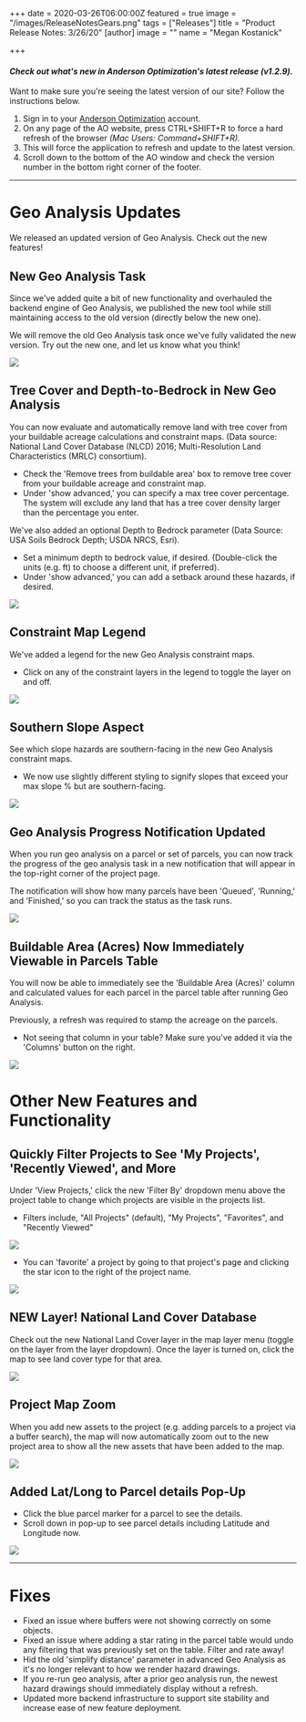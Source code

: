 +++
date = 2020-03-26T06:00:00Z
featured = true
image = "/images/ReleaseNotesGears.png"
tags = ["Releases"]
title = "Product Release Notes: 3/26/20"
[author]
image = ""
name = "Megan Kostanick"

+++
#### _Check out what's new in Anderson Optimization's latest release (v1.2.9)._

Want to make sure you're seeing the latest version of our site? Follow the instructions below.

1. Sign in to your [Anderson Optimization](https://energy-opt.auth0.com/login?state=g6Fo2SBzNTN6Sm1hM2tnUk11cXpmUG9NNERkMHd4N1lObmlyeKN0aWTZIFdaVjNDdHFSR2lGSTV6Uk9DY3BTcmlUODFJQTlaMlIyo2NpZNkgdDVqOElEcG9scERBOHY5Vm1DQUd4dWpiakwwN29OWUg&client=t5j8IDpolpDA8v9VmCAGxujbjL07oNYH&protocol=oauth2&response_type=token%20id_token&redirect_uri=https%3A%2F%2Fandersonopt.com%2Fauth%2Fcallback&audience=https%3A%2F%2Fenergy-opt.auth0.com%2Fuserinfo&nonce=mSRK_Q3Uw7s\~HbtnLshx8fxuUX1l7H73&scope=openid%20profile%20email&auth0Client=eyJuYW1lIjoiYW5ndWxhci1hdXRoMCIsInZlcnNpb24iOiIzLjAuNCIsImVudiI6eyJhdXRoMC1qcyI6IjkuMTAuNCIsImF1dGgwLmpzIjoiOS4xMC40In19 "login") account.
2. On any page of the AO website, press CTRL+SHIFT+R to force a hard refresh of the browser _(Mac Users: Command+SHIFT+R)._
3. This will force the application to refresh and update to the latest version.
4. Scroll down to the bottom of the AO window and check the version number in the bottom right corner of the footer.

***

# **Geo Analysis Updates**

We released an updated version of Geo Analysis. Check out the new features!

## New Geo Analysis Task

Since we've added quite a bit of new functionality and overhauled the backend engine of Geo Analysis, we published the new tool while still maintaining access to the old version (directly below the new one).

We will remove the old Geo Analysis task once we've fully validated the new version. Try out the new one, and let us know what you think!

![](/images/NewGeoAnalysis.png)

## Tree Cover and Depth-to-Bedrock in New Geo Analysis

You can now evaluate and automatically remove land with tree cover from your buildable acreage calculations and constraint maps. (Data source: National Land Cover Database (NLCD) 2016; Multi-Resolution Land Characteristics (MRLC) consortium).

* Check the 'Remove trees from buildable area' box to remove tree cover from your buildable acreage and constraint map.
* Under 'show advanced,' you can specify a max tree cover percentage. The system will exclude any land that has a tree cover density larger than the percentage you enter.

We've also added an optional Depth to Bedrock parameter (Data Source: USA Soils Bedrock Depth; USDA NRCS, Esri).

* Set a minimum depth to bedrock value, if desired. (Double-click the units (e.g. ft) to choose a different unit, if preferred).
* Under 'show advanced,' you can add a setback around these hazards, if desired.

![](/images/TreesDepthtoBedrock.png)

## Constraint Map Legend

We've added a legend for the new Geo Analysis constraint maps.

* Click on any of the constraint layers in the legend to toggle the layer on and off.

![](/images/LegendConstraintMap.png)

## Southern Slope Aspect

See which slope hazards are southern-facing in the new Geo Analysis constraint maps.

* We now use slightly different styling to signify slopes that exceed your max slope % but are southern-facing.

![](/images/SouthernAspect.png)

## Geo Analysis Progress Notification Updated

When you run geo analysis on a parcel or set of parcels, you can now track the progress of the geo analysis task in a new notification that will appear in the top-right corner of the project page.

The notification will show how many parcels have been 'Queued', 'Running,' and 'Finished,' so you can track the status as the task runs.

![](/images/NewGeoAnalysisStatusNotification.png)

## Buildable Area (Acres) Now Immediately Viewable in Parcels Table

You will now be able to immediately see the 'Buildable Area (Acres)' column and calculated values for each parcel in the parcel table after running Geo Analysis.

Previously, a refresh was required to stamp the acreage on the parcels.

* Not seeing that column in your table? Make sure you've added it via the 'Columns' button on the right.

![](/images/BuildableAreaCalc.png)

# **Other New Features and Functionality**

## Quickly Filter Projects to See 'My Projects', 'Recently Viewed', and More

Under 'View Projects,' click the new 'Filter By' dropdown menu above the project table to change which projects are visible in the projects list.

* Filters include, "All Projects" (default), "My Projects", "Favorites", and "Recently Viewed"

![](/images/FilterByDropdown.png)

* You can 'favorite' a project by going to that project's page and clicking the star icon to the right of the project name.

![](/images/Favorite.png)

## NEW Layer! National Land Cover Database

Check out the new National Land Cover layer in the map layer menu (toggle on the layer from the layer dropdown). Once the layer is turned on, click the map to see land cover type for that area.

![](/images/NLCD.png)

## Project Map Zoom

When you add new assets to the project (e.g. adding parcels to a project via a buffer search), the map will now automatically zoom out to the new project area to show all the new assets that have been added to the map.

![](/images/ProjectZoom.png)

## Added Lat/Long to Parcel details Pop-Up

* Click the blue parcel marker for a parcel to see the details.
* Scroll down in pop-up to see parcel details including Latitude and Longitude now.

![](/images/LatLongPopUp.png)

***

# **Fixes**

* Fixed an issue where buffers were not showing correctly on some objects.
* Fixed an issue where adding a star rating in the parcel table would undo any filtering that was previously set on the table. Filter and rate away!
* Hid the old 'simplify distance' parameter in advanced Geo Analysis as it's no longer relevant to how we render hazard drawings.
* If you re-run geo analysis, after a prior geo analysis run, the newest hazard drawings should immediately display without a refresh.
* Updated more backend infrastructure to support site stability and increase ease of new feature deployment.